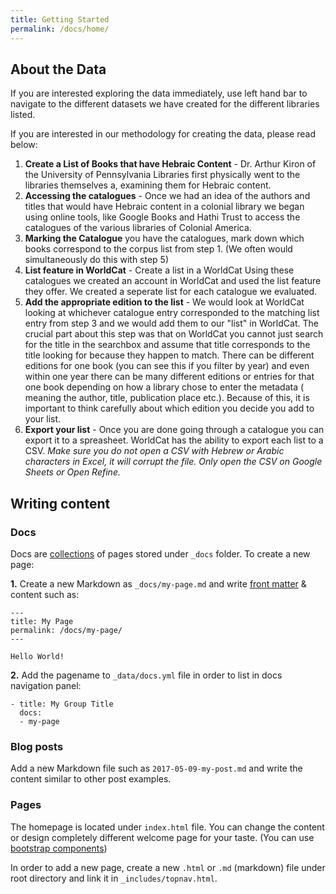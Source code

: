 ```yaml
---
title: Getting Started
permalink: /docs/home/
---
```


## About the Data

If you are interested exploring the data immediately, use left hand bar to navigate to the different datasets we have created for the different libraries listed. 

If you are interested in our methodology for creating the data, please read below:

1. **Create a List of Books that have Hebraic Content** - Dr. Arthur Kiron of the University of Pennsylvania Libraries first physically went to the libraries themselves a, examining them for Hebraic content. 
2. **Accessing the catalogues** - Once we had an idea of the authors and titles that would have Hebraic content in a colonial library we began using online tools, like Google Books and Hathi Trust to access the catalogues of the various libraries of Colonial America. 
3. **Marking the Catalogue** you have the catalogues, mark down which books correspond to the corpus list from step 1. (We often would simultaneously do this with step 5)
4. **List feature in WorldCat** - Create a list in a WorldCat Using these catalogues we created an account in WorldCat and used the list feature they offer. We created a seperate list for each catalogue we evaluated.
5. **Add the appropriate edition to the list** - We would look at WorldCat looking at whichever catalogue entry corresponded to the matching list entry from step 3 and we would add them to our "list" in WorldCat. The crucial part about this step was that on WorldCat you cannot just search for the title in the searchbox and assume that title corresponds to the title looking for because they happen to match.  There can be different editions for one book (you can see this if you filter by year) and even within one year there can be many different editions or entries for that one book depending on how a library chose to enter the metadata ( meaning the author, title, publication place etc.). Because of this, it is important to think carefully about which edition you decide you add to your list. 
6. **Export your list** - Once you are done going through a catalogue you can export it to a spreasheet. WorldCat has the ability to export each list to a CSV. *Make sure you do not open a CSV with Hebrew or Arabic characters in Excel, it will corrupt the file. Only open the CSV on Google Sheets or Open Refine.* 

## Writing content

### Docs

Docs are [collections](https://jekyllrb.com/docs/collections/) of pages stored under `_docs` folder. To create a new page:

**1.** Create a new Markdown as `_docs/my-page.md` and write [front matter](https://jekyllrb.com/docs/frontmatter/) & content such as:

```
---
title: My Page
permalink: /docs/my-page/
---

Hello World!
```

**2.** Add the pagename to `_data/docs.yml` file in order to list in docs navigation panel:

```
- title: My Group Title
  docs:
  - my-page
```

### Blog posts

Add a new Markdown file such as `2017-05-09-my-post.md` and write the content similar to other post examples.

### Pages

The homepage is located under `index.html` file. You can change the content or design completely different welcome page for your taste. (You can use [bootstrap components](http://getbootstrap.com/components/))

In order to add a new page, create a new `.html` or `.md` (markdown) file under root directory and link it in `_includes/topnav.html`.
